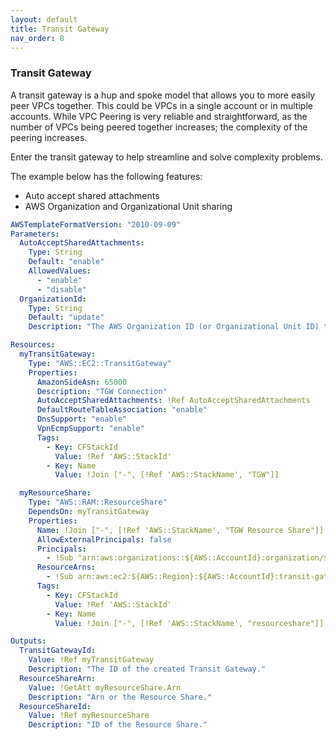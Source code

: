 ```yaml
---
layout: default
title: Transit Gateway
nav_order: 8
---
```



### Transit Gateway

A transit gateway is a hup and spoke model that allows you to more easily peer VPCs together. This could be VPCs in a single account or in multiple accounts. While VPC Peering is very reliable and straightforward, as the number of VPCs being peered together increases; the complexity of the peering increases. 

Enter the transit gateway to help streamline and solve complexity problems. 

The example below has the following features:

+ Auto accept shared attachments
+ AWS Organization and Organizational Unit sharing

```yml
AWSTemplateFormatVersion: "2010-09-09"
Parameters:
  AutoAcceptSharedAttachments:
    Type: String
    Default: "enable"
    AllowedValues: 
      - "enable"
      - "disable"
  OrganizationId:
    Type: String
    Default: "update"
    Description: "The AWS Organization ID (or Organizational Unit ID) to share the Transit Gateway with."

Resources:
  myTransitGateway:
    Type: "AWS::EC2::TransitGateway"
    Properties:
      AmazonSideAsn: 65000
      Description: "TGW Connection"
      AutoAcceptSharedAttachments: !Ref AutoAcceptSharedAttachments
      DefaultRouteTableAssociation: "enable"
      DnsSupport: "enable"
      VpnEcmpSupport: "enable"
      Tags:
        - Key: CFStackId
          Value: !Ref 'AWS::StackId'
        - Key: Name
          Value: !Join ["-", [!Ref 'AWS::StackName', "TGW"]]

  myResourceShare:
    Type: "AWS::RAM::ResourceShare"
    DependsOn: myTransitGateway
    Properties:
      Name: !Join ["-", [!Ref 'AWS::StackName', "TGW Resource Share"]]
      AllowExternalPrincipals: false
      Principals:
        - !Sub "arn:aws:organizations::${AWS::AccountId}:organization/${OrganizationId}"
      ResourceArns:
        - !Sub arn:aws:ec2:${AWS::Region}:${AWS::AccountId}:transit-gateway/${myTransitGateway}  # Fixed use of !Ref inside !Sub
      Tags:
        - Key: CFStackId
          Value: !Ref 'AWS::StackId'
        - Key: Name
          Value: !Join ["-", [!Ref 'AWS::StackName', "resourceshare"]]

Outputs:
  TransitGatewayId:
    Value: !Ref myTransitGateway
    Description: "The ID of the created Transit Gateway."
  ResourceShareArn:
    Value: !GetAtt myResourceShare.Arn
    Description: "Arn or the Resource Share."
  ResourceShareId:
    Value: !Ref myResourceShare
    Description: "ID of the Resource Share."     


```